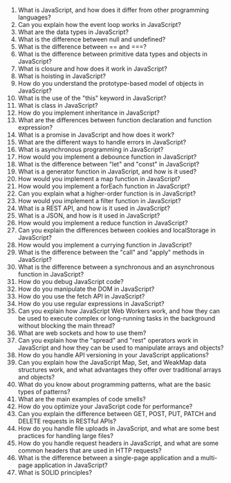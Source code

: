 1. What is JavaScript, and how does it differ from other programming languages?
2. Can you explain how the event loop works in JavaScript?
3. What are the data types in JavaScript?
4. What is the difference between null and undefined?
5. What is the difference between == and ===?
6. What is the difference between primitive data types and objects in JavaScript?
7. What is closure and how does it work in JavaScript?
8. What is hoisting in JavaScript?
9. How do you understand the prototype-based model of objects in JavaScript?
10. What is the use of the "this" keyword in JavaScript?
11. What is class in JavaScript?
12. How do you implement inheritance in JavaScript?
13. What are the differences between function declaration and function expression?
14. What is a promise in JavaScript and how does it work?
15. What are the different ways to handle errors in JavaScript?
16. What is asynchronous programming in JavaScript?
17. How would you implement a debounce function in JavaScript?
18. What is the difference between "let" and "const" in JavaScript?
19. What is a generator function in JavaScript, and how is it used?
20. How would you implement a map function in JavaScript?
21. How would you implement a forEach function in JavaScript?
22. Can you explain what a higher-order function is in JavaScript?
23. How would you implement a filter function in JavaScript?
24. What is a REST API, and how is it used in JavaScript?
25. What is a JSON, and how is it used in JavaScript?
26. How would you implement a reduce function in JavaScript?
27. Can you explain the differences between cookies and localStorage in JavaScript?
28. How would you implement a currying function in JavaScript?
29. What is the difference between the "call" and "apply" methods in JavaScript?
30. What is the difference between a synchronous and an asynchronous function in JavaScript?
31. How do you debug JavaScript code?
32. How do you manipulate the DOM in JavaScript?
33. How do you use the fetch API in JavaScript?
34. How do you use regular expressions in JavaScript?
35. Can you explain how JavaScript Web Workers work, and how they can be used to execute complex or long-running tasks in the background without blocking the main thread?
36. What are web sockets and how to use them?
37. Can you explain how the "spread" and "rest" operators work in JavaScript and how they can be used to manipulate arrays and objects?
38. How do you handle API versioning in your JavaScript applications?
39. Can you explain how the JavaScript Map, Set, and WeakMap data structures work, and what advantages they offer over traditional arrays and objects?
40. What do you know about programming patterns, what are the basic types of patterns?
41. What are the main examples of code smells?
42. How do you optimize your JavaScript code for performance?
43. Can you explain the difference between GET, POST, PUT, PATCH and DELETE requests in RESTful APIs?
44. How do you handle file uploads in JavaScript, and what are some best practices for handling large files?
45. How do you handle request headers in JavaScript, and what are some common headers that are used in HTTP requests?
46. What is the difference between a single-page application and a multi-page application in JavaScript?
47. What is SOLID principles?

